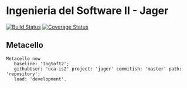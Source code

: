 # Ingenieria del Software II - Jager

[![Build Status](https://travis-ci.org/uca-is2/jager.svg?branch=master)](https://travis-ci.org/uca-is2-2018/jager)
[![Coverage Status](https://coveralls.io/repos/github/uca-is2/jager/badge.svg?branch=master)](https://coveralls.io/github/uca-is2-2018/jager?branch=master)

## Metacello

```smalltalk
Metacello new
   baseline: 'IngSoft2';
   githubUser: 'uca-is2' project: 'jager' commitish: 'master' path: 'repository';
   load: 'development'.
```
